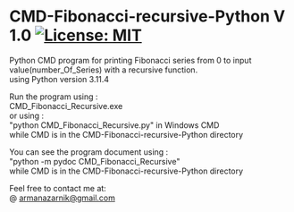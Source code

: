 # CMD-Fibonacci-recursive-Python V 1.0 [![License: MIT](https://img.shields.io/badge/License-MIT-yellow.svg)](https://opensource.org/licenses/MIT)  
Python CMD program for printing Fibonacci series from 0 to input value(number_Of_Series) with a recursive function.  
using Python version 3.11.4  

Run the program using :  
CMD_Fibonacci_Recursive.exe  
or using :  
"python CMD_Fibonacci_Recursive.py" in Windows CMD  
while CMD is in the CMD-Fibonacci-recursive-Python directory  

You can see the program document using :  
"python -m pydoc CMD_Fibonacci_Recursive"  
 while CMD is in the CMD-Fibonacci-recursive-Python directory  
  
Feel free to contact me at:  
@ armanazarnik@gmail.com
